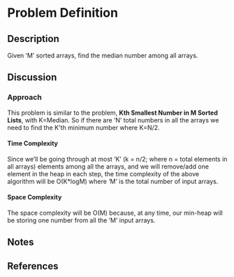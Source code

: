# Problem Definition

## Description

Given ‘M’ sorted arrays, find the median number among all arrays.

## Discussion

### Approach

This problem is similar to the problem, **Kth Smallest Number in M Sorted Lists**, with K=Median. So if there are ‘N’ total numbers in all the arrays we need to find the K'th minimum number where K=N/2.

#### Time Complexity

Since we’ll be going through at most ‘K’ (k = n/2; where n = total elements in all arrays) elements among all the arrays, and we will remove/add one element in the heap in each step, the time complexity of the above algorithm will be O(K*logM) where ‘M’ is the total number of input arrays.

#### Space Complexity

The space complexity will be O(M) because, at any time, our min-heap will be storing one number from all the ‘M’ input arrays.

## Notes

## References
